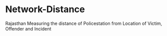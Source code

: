 # Network-Distance
Rajasthan 
Measuring the distance of Policestation from Location of Victim, Offender and Incident 
